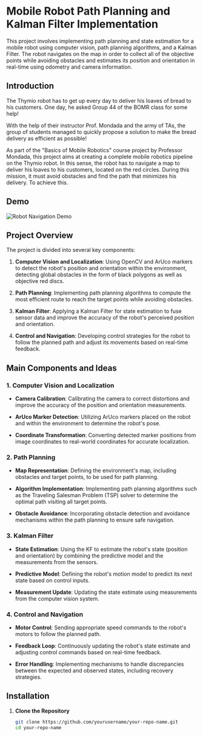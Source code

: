 # Mobile Robot Path Planning and Kalman Filter Implementation

This project involves implementing path planning and state estimation for a mobile robot using computer vision, path planning algorithms, and a Kalman Filter. The robot navigates on the map in order to collect all of the objective points while avoiding obstacles and estimates its position and orientation in real-time using odometry and camera information.

## Introduction

The Thymio robot has to get up every day to deliver his loaves of bread to his customers. One day, he asked Group 44 of the BOMR class for some help!

With the help of their instructor Prof. Mondada and the army of TAs, the group of students managed to quickly propose a solution to make the bread delivery as efficient as possible!

As part of the "Basics of Mobile Robotics" course project by Professor Mondada, this project aims at creating a complete mobile robotics pipeline on the Thymio robot. In this sense, the robot has to navigate a map to deliver his loaves to his customers, located on the red circles. During this mission, it must avoid obstacles and find the path that minimizes his delivery. To achieve this.

## Demo

![Robot Navigation Demo](assets/videos/video.gif)

## Project Overview

The project is divided into several key components:

1. **Computer Vision and Localization**: Using OpenCV and ArUco markers to detect the robot's position and orientation within the environment, detecting global obstacles in the form of black polygons as well as objective red discs.

2. **Path Planning**: Implementing path planning algorithms to compute the most efficient route to reach the target points while avoiding obstacles.

3. **Kalman Filter**: Applying a Kalman Filter for state estimation to fuse sensor data and improve the accuracy of the robot's perceived position and orientation.

4. **Control and Navigation**: Developing control strategies for the robot to follow the planned path and adjust its movements based on real-time feedback.

## Main Components and Ideas

### 1. Computer Vision and Localization

- **Camera Calibration**: Calibrating the camera to correct distortions and improve the accuracy of the position and orientation measurements.

- **ArUco Marker Detection**: Utilizing ArUco markers placed on the robot and within the environment to determine the robot's pose.

- **Coordinate Transformation**: Converting detected marker positions from image coordinates to real-world coordinates for accurate localization.

### 2. Path Planning

- **Map Representation**: Defining the environment's map, including obstacles and target points, to be used for path planning.

- **Algorithm Implementation**: Implementing path planning algorithms such as the Traveling Salesman Problem (TSP) solver to determine the optimal path visiting all target points.

- **Obstacle Avoidance**: Incorporating obstacle detection and avoidance mechanisms within the path planning to ensure safe navigation.

### 3. Kalman Filter

- **State Estimation**: Using the KF to estimate the robot's state (position and orientation) by combining the predictive model and the measurements from the sensors.

- **Predictive Model**: Defining the robot's motion model to predict its next state based on control inputs.

- **Measurement Update**: Updating the state estimate using measurements from the computer vision system.

### 4. Control and Navigation

- **Motor Control**: Sending appropriate speed commands to the robot's motors to follow the planned path.

- **Feedback Loop**: Continuously updating the robot's state estimate and adjusting control commands based on real-time feedback.

- **Error Handling**: Implementing mechanisms to handle discrepancies between the expected and observed states, including recovery strategies.

## Installation

1. **Clone the Repository**

   ```bash
   git clone https://github.com/yourusername/your-repo-name.git
   cd your-repo-name
   ```